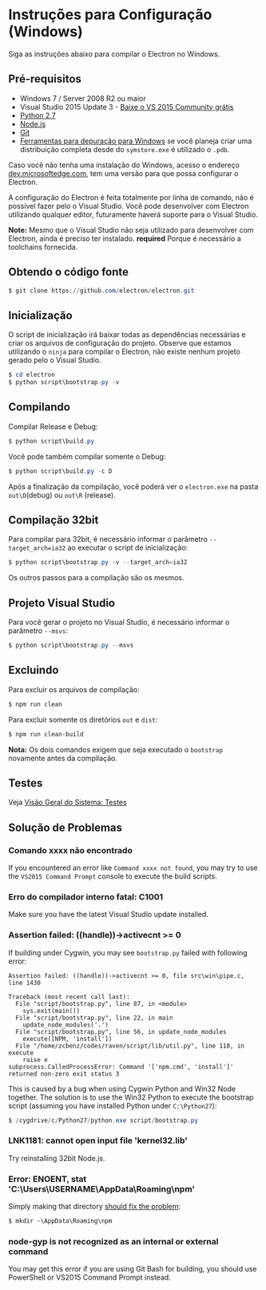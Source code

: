 # Instruções para Configuração (Windows)

Siga as instruções abaixo para compilar o Electron no Windows.

## Pré-requisitos

* Windows 7 / Server 2008 R2 ou maior
* Visual Studio 2015 Update 3 - [Baixe o VS 2015 Community grátis](https://www.visualstudio.com/en-us/products/visual-studio-community-vs.aspx)
* [Python 2.7](http://www.python.org/download/releases/2.7/)
* [Node.js](http://nodejs.org/download/)
* [Git](http://git-scm.com)
* [Ferramentas para depuração para Windows](https://msdn.microsoft.com/en-us/library/windows/hardware/ff551063.aspx) se você planeja criar uma distribuição completa desde do `symstore.exe` é utilizado o `.pdb`.

Caso você não tenha uma instalação do Windows, acesso o endereço [dev.microsoftedge.com](https://developer.microsoft.com/en-us/microsoft-edge/tools/vms/), tem uma versão para que possa configurar o Electron.

A configuração do Electron é feita totalmente por linha de comando, não é possível fazer pelo o Visual Studio. Você pode desenvolver com Electron utilizando qualquer editor, futuramente haverá suporte para o Visual Studio.

**Note:** Mesmo que o Visual Studio não seja utilizado para desenvolver com Electron, ainda é preciso ter instalado. **required** Porque é necessário a toolchains fornecida.

## Obtendo o código fonte

```powershell
$ git clone https://github.com/electron/electron.git
```

## Inicialização

O script de inicialização irá baixar todas as dependências necessárias e criar os arquivos de configuração do projeto. Observe que estamos utilizando o `ninja` para compilar o Electron, não existe nenhum projeto gerado pelo o Visual Studio.

```powershell
$ cd electron
$ python script\bootstrap.py -v
```

## Compilando

Compilar Release e Debug:

```powershell
$ python script\build.py
```

Você pode também compilar somente o Debug:

```powershell
$ python script\build.py -c D
```

Após a finalização da compilação, você poderá ver o `electron.exe` na pasta `out\D`(debug) ou `out\R` (release).

## Compilação 32bit

Para compilar para 32bit, é necessário informar o parâmetro `--target_arch=ia32` ao executar o script de inicialização:

```powershell
$ python script\bootstrap.py -v --target_arch=ia32
```

Os outros passos para a compilação são os mesmos.

## Projeto Visual Studio

Para você gerar o projeto no Visual Studio, é necessário informar o parâmetro `--msvs`:

```powershell
$ python script\bootstrap.py --msvs
```

## Excluindo

Para excluir os arquivos de compilação:

```powershell
$ npm run clean
```

Para excluir somente os diretórios `out` e `dist`:

```bash
$ npm run clean-build
```

**Nota:** Os dois comandos exigem que seja executado o `bootstrap` novamente antes da compilação.

## Testes

Veja [Visão Geral do Sistema: Testes](build-system-overview.md#tests)

## Solução de Problemas

### Comando xxxx não encontrado

If you encountered an error like `Command xxxx not found`, you may try to use the `VS2015 Command Prompt` console to execute the build scripts.

### Erro do compilador interno fatal: C1001

Make sure you have the latest Visual Studio update installed.

### Assertion failed: ((handle))->activecnt >= 0

If building under Cygwin, you may see `bootstrap.py` failed with following error:

    Assertion failed: ((handle))->activecnt >= 0, file src\win\pipe.c, line 1430
    
    Traceback (most recent call last):
      File "script/bootstrap.py", line 87, in <module>
        sys.exit(main())
      File "script/bootstrap.py", line 22, in main
        update_node_modules('.')
      File "script/bootstrap.py", line 56, in update_node_modules
        execute([NPM, 'install'])
      File "/home/zcbenz/codes/raven/script/lib/util.py", line 118, in execute
        raise e
    subprocess.CalledProcessError: Command '['npm.cmd', 'install']' returned non-zero exit status 3
    

This is caused by a bug when using Cygwin Python and Win32 Node together. The solution is to use the Win32 Python to execute the bootstrap script (assuming you have installed Python under `C:\Python27`):

```powershell
$ /cygdrive/c/Python27/python.exe script/bootstrap.py
```

### LNK1181: cannot open input file 'kernel32.lib'

Try reinstalling 32bit Node.js.

### Error: ENOENT, stat 'C:\Users\USERNAME\AppData\Roaming\npm'

Simply making that directory [should fix the problem](http://stackoverflow.com/a/25095327/102704):

```powershell
$ mkdir ~\AppData\Roaming\npm
```

### node-gyp is not recognized as an internal or external command

You may get this error if you are using Git Bash for building, you should use PowerShell or VS2015 Command Prompt instead.